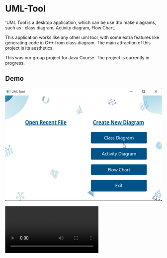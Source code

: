 # UML-Tool

'UML Tool is a desktop application, which can be use dto make diagrams, such as : class diagram, Activity diagram, Flow Chart.

This application works like any other uml tool, with some extra features like generating code in C++ from class diagram. The main attraction of this project is its aesthetics.

This was our group project for Java Course.
The project is currently in progress.

## Demo

![screenshot](https://github.com/FarzanaChowdhury/UML-Tool/blob/master/Demo/UML_TOOL_ss.png)

![Demo](https://github.com/FarzanaChowdhury/UML-Tool/blob/master/Demo/umldemo.mp4)
